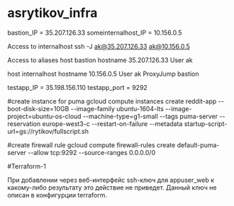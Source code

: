 # asrytikov_infra

bastion_IP = 35.207.126.33
someinternalhost_IP = 10.156.0.5

Access to internalhost
ssh -J ak@35.207.126.33 ak@10.156.0.5

Access to aliases
host bastion
        hostname 35.207.126.33
        User ak

host internalhost
        hostname 10.156.0.5
        User ak
        ProxyJump bastion

testapp_IP = 35.198.156.110
testapp_port = 9292

#create instance for puma
gcloud compute instances create reddit-app  --boot-disk-size=10GB   --image-family ubuntu-1604-lts   --image-project=ubuntu-os-cloud   --machine-type=g1-small   --tags puma-server --reservation europe-west3-c   --restart-on-failure --metadata startup-script-url=gs://rytikov/fullscript.sh

#create firewall rule
gcloud compute firewall-rules create default-puma-server --allow tcp:9292 --source-ranges 0.0.0.0/0

#Terraform-1

При добавлении через веб-интерфейс ssh-ключ для appuser_web к какому-либо результату это действие не приведет. Данный ключ не описан в конфигурции terraform.
